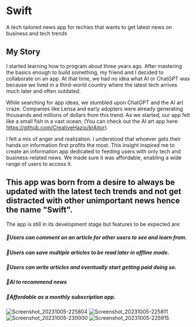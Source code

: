 # Swift
A tech tailored news app for techies that wants to get latest news on business and tech trends

## My Story
I started learning how to program about three years ago. After mastering the basics enough to build something, my friend and I decided to collaborate on an app. At that time, we had no idea what AI or ChatGPT was because we lived in a third-world country where the latest tech arrives much later and often outdated.

While searching for app ideas, we stumbled upon ChatGPT and the AI art craze. Companies like Lensa and early adopters were already generating thousands and millions of dollars from this trend. As we started, our app felt like a small fish in a vast ocean. (You can check out the AI art app here: https://github.com/CreativeHazio/krAitor).

I felt a mix of anger and realization. I understood that whoever gets their hands on information first profits the most. This insight inspired me to create an information app dedicated to feeding users with only tech and business-related news. We made sure it was affordable, enabling a wide range of users to access it.

## This app was born from a desire to always be updated with the latest tech trends and not get distracted with other unimportant news hence the name "Swift".
The app is still in its development stage but features to be expected are:
##### 💠Users can comment on an article for other users to see and learn from.
##### 💠Users can save multiple articles to be read later in offline mode.
##### 💠Users can write articles and eventually start getting paid doing so.
##### 💠AI to recommend news
##### 💠Affordable as a monthly subscription app.

![Screenshot_20231005-225804](https://github.com/CreativeHazio/Swift/assets/92365869/3df9c3cd-992b-43af-b044-b55d7b79d59a)
![Screenshot_20231005-225811](https://github.com/CreativeHazio/Swift/assets/92365869/351f875e-e1a7-47a9-9a35-c9dc4b93e9fe)
![Screenshot_20231005-230000](https://github.com/CreativeHazio/Swift/assets/92365869/aa1d0abf-1ae3-4a46-bf82-97c68fb31c2f)
![Screenshot_20231005-225915](https://github.com/CreativeHazio/Swift/assets/92365869/b4ddbf9c-a6f9-4cbe-9d83-f8ed69c1a809)
